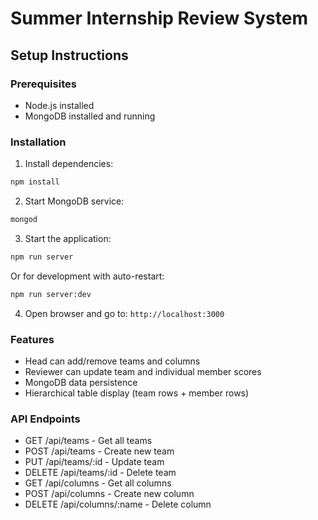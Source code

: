 # Summer Internship Review System

## Setup Instructions

### Prerequisites
- Node.js installed
- MongoDB installed and running

### Installation
1. Install dependencies:
```bash
npm install
```

2. Start MongoDB service:
```bash
mongod
```

3. Start the application:
```bash
npm run server
```

Or for development with auto-restart:
```bash
npm run server:dev
```

4. Open browser and go to: `http://localhost:3000`

### Features
- Head can add/remove teams and columns
- Reviewer can update team and individual member scores
- MongoDB data persistence
- Hierarchical table display (team rows + member rows)

### API Endpoints
- GET /api/teams - Get all teams
- POST /api/teams - Create new team
- PUT /api/teams/:id - Update team
- DELETE /api/teams/:id - Delete team
- GET /api/columns - Get all columns
- POST /api/columns - Create new column
- DELETE /api/columns/:name - Delete column